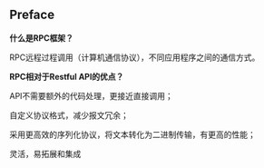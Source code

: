 ## Preface 

**什么是RPC框架？**

RPC远程过程调用（计算机通信协议），不同应用程序之间的通信方式。






**RPC相对于Restful API的优点？**


API不需要额外的代码处理，更接近直接调用；

自定义协议格式，减少报文冗余；

采用更高效的序列化协议，将文本转化为二进制传输，有更高的性能；

灵活，易拓展和集成

